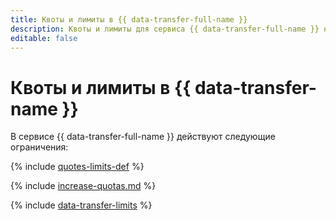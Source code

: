 ```yaml
---
title: Квоты и лимиты в {{ data-transfer-full-name }}
description: Квоты и лимиты для сервиса {{ data-transfer-full-name }} не определены.
editable: false
---
```


# Квоты и лимиты в {{ data-transfer-name }}

В сервисе {{ data-transfer-full-name }} действуют следующие ограничения:

{% include [quotes-limits-def](../../_includes/quotes-limits-def.md) %}


{% include [increase-quotas.md](../../_includes/increase-quotas.md) %}


{% include [data-transfer-limits](../../_includes/data-transfer/data-transfer-limits.md) %}
